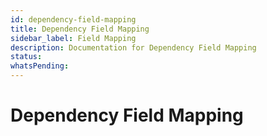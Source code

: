 ```yaml
---
id: dependency-field-mapping
title: Dependency Field Mapping
sidebar_label: Field Mapping
description: Documentation for Dependency Field Mapping
status: 
whatsPending: 
---
```


# Dependency Field Mapping

